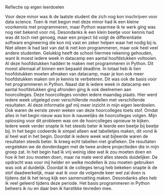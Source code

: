 Reflectie op eigen leerdoelen

Voor deze minor was ik de laatste student die zich nog kon inschrijven voor data science. Toen ik met begon met deze minor had ik een kleine voorkennis met programmeren, maar Python waarmee ik te werk ging was nog niet bekend voor mij. Desondanks ik een klein beetje voor kennis had was dit toch niet genoeg, maar een project lid volgt de differentiatie software engineering die kon mij vast en zeker helpen waar het nodig bij is. 
Niet alleen ik had last van dat ik niet kon programmeren, maar ook heel veel andere studenten. Gelukkig heeft de school hiermee rekening gehouden, want ik moest iedere week in datacamp een aantal hoofdstukken voltooien. Al deze hoofdstukken hadden te maken met programmeren in Python. Dit moest allemaal af binnen een bepaald deadline. In totaal heb ik tien hoofdstukken moeten afmaken van datacamp, maar je kon ook meer hoofdstukken maken om je kennis te verbeteren. Dit was ook de basis voor het programmeren in Python.
Naast dat ik iedere week in datacamp een aantal hoofdstukken ging afronden ging ik ook deelnemen aan hoorcolleges. Deze hoorcolleges vonden iedere maandag plaats. Hier werd iedere week uitgelegd over verschillende modellen met verschillende resultaten. Al deze informatie gaf mij meer inzicht in mijn eigen leerdoelen. Ook waren de eerste zeven weken van deze hoorcolleges toets stof. Omdat alles in het begin nieuw was kon ik nauwelijks de hoorcolleges volgen. Mijn oplossing voor dit probleem was om de hoorcolleges opnieuw te kijken. Iedere week verder snapte ik het steeds beter ik leerde een beetje bij beetje bij. 
In het begin codeerde ik simpel alleen wat tabelletjes maken, dit vond ik al heel wat in het begin. Doordat ik iedere week wat bijleerde waren de resultaten steeds beter. Ik kreeg echt tabellen met grafieken. De resultaten vergeleken we de donderdagen met de twee andere projectleden die in mijn groep zat. 
In het begin had ik vrij weinig idee wat ik zou moeten doen en hoe ik het zou moeten doen, maar na mate werd alles steeds duidelijker. De opdracht was voor mij helder en welke modellen ik zou moeten gebruiken was ook al duidelijk. Doordat ik de colleges terug heb bekeken snapte ik de stof daadwerkelijk, maar wat ik voor de volgende keer wel zal doen is tijdens dat ik het terug kijk een samenvatting maken. Desondanks alles heb ik veel geleerd tijdens deze periode. Het basis programmeren in Python beheers ik nu en daar ben ik harstikke tevreden mee.

